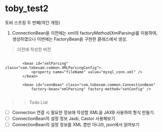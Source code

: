 # toby_test2
토비 스프링 두 번째(약간 개정)

1. ConnectionBean을 이전에는 xml의 factoryMethod(XmlParsing)를 이용하여, 생성하였으나 이번에는 FactoryBean을 구현한 클래스에서 생성.
> 이전에 작성한 버전
<pre>
    <code>
        &lt;bean id="xmlParsing" class="com.tobexam.common.XMLParsingConfig"&gt;
            &lt;property name="fileName" value="mysql_conn.xml" /&gt;
        &lt;/bean&gt;

        &lt;bean id="connBean" class="com.tobexam.common.ConnectionBean"
            factory-bean="xmlParsing" factory-method="setConfig" /&gt;
    </code>
</pre>
>> Todo List
- [ ] Connection 연결 시 필요한 정보에 작성할 XML을 JAXB 사용하여 형식 만들기. 
- [ ] ConnectionBean의 설정 정보 Jaxb, Castor 사용해보기
- [ ] ConnectionBean의 설정 정보를 XML 뿐만 아니라, json에서 읽어보기
